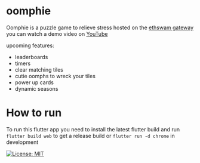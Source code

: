 # oomphie
Oomphie is a puzzle game to relieve stress hosted on the [ethswam gateway](https://bah5acgza2yvxef25o4rbqq2mlscvcxopmj7dp26b52wsvffs4gkono7rki5a.bzz.link/#/) you can watch a demo video on [YouTube](https://youtu.be/B5ziofNpY10)


upcoming features:
- leaderboards
- timers
- clear matching tiles
- cutie oomphs to wreck your tiles
- power up cards
- dynamic seasons


# How to run
To run this flutter app you need to install the latest flutter build and run `flutter build web` to get a release build or `flutter run -d chrome` in development

[![License: MIT](https://img.shields.io/badge/License-MIT-yellow.svg)](https://opensource.org/licenses/MIT)